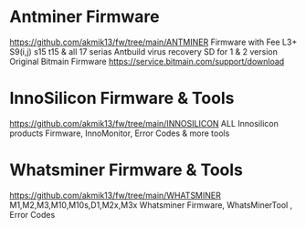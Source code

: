 # Antminer Firmware
https://github.com/akmik13/fw/tree/main/ANTMINER
Firmware with Fee L3+ S9(i,j) s15 t15 & all 17 serias 
Antbuild virus recovery SD for 1 & 2 version
Original Bitmain Firmware https://service.bitmain.com/support/download

# InnoSilicon Firmware & Tools
https://github.com/akmik13/fw/tree/main/INNOSILICON ALL Innosilicon products Firmware, InnoMonitor, Error Codes & more tools

# Whatsminer Firmware & Tools
https://github.com/akmik13/fw/tree/main/WHATSMINER M1,M2,M3,M10,M10s,D1,M2x,M3x Whatsminer Firmware, WhatsMinerTool , Error Codes 